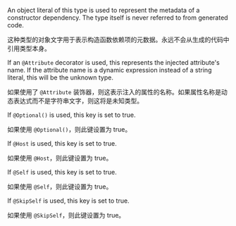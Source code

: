 An object literal of this type is used to represent the metadata of a constructor dependency.
The type itself is never referred to from generated code.

这种类型的对象文字用于表示构造函数依赖项的元数据。永远不会从生成的代码中引用类型本身。

If an `@Attribute` decorator is used, this represents the injected attribute's name. If the
attribute name is a dynamic expression instead of a string literal, this will be the unknown
type.

如果使用了 `@Attribute`
装饰器，则这表示注入的属性的名称。如果属性名称是动态表达式而不是字符串文字，则这将是未知类型。

If `@Optional()` is used, this key is set to true.

如果使用 `@Optional()`，则此键设置为 true。

If `@Host` is used, this key is set to true.

如果使用 `@Host`，则此键设置为 true。

If `@Self` is used, this key is set to true.

如果使用 `@Self`，则此键设置为 true。

If `@SkipSelf` is used, this key is set to true.

如果使用 `@SkipSelf`，则此键设置为 true。